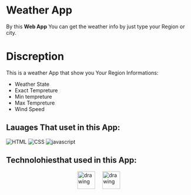 # Weather App

By this **Web App** You can get the weather info by just type your Region or city.

# Discreption
This is a weather App that show you Your Region Informations:
  - Weather State
  - Exact Tempreture
  - Min tempreture
  - Max Tempreture
  - Wind Speed


## Lauages That uset in this App:

![HTML](https://img.icons8.com/color/48/000000/html-5--v1.png)
![CSS](https://img.icons8.com/color/48/000000/css3.png)
![javascript](https://img.icons8.com/color/48/000000/javascript--v2.png)



## Technolohiesthat used in this App:

<div style="display: flex; justify-content: center; align-items: center; gap: 20px;">
  <img src="https://cdn.worldvectorlogo.com/logos/next-js.svg" alt="drawing" width="48" height="48"/>
  <img src="https://axios-http.com/assets/logo.svg" alt="drawing" width="48" height="48"/>
</div>






